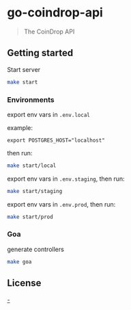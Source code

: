 # go-coindrop-api

> The CoinDrop API

## Getting started

Start server

```bash
make start
```

### Environments

export env vars in `.env.local`

example:

```
export POSTGRES_HOST="localhost"
```

then run:

```bash
make start/local
```

export env vars in `.env.staging`, then run:

```bash
make start/staging
```

export env vars in `.env.prod`, then run:

```bash
make start/prod
```

### Goa

generate controllers


```bash
make goa
```

## License

[-](LICENSE)
